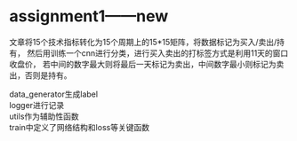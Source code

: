 # assignment1——new
文章将15个技术指标转化为15个周期上的15*15矩阵，将数据标记为买入/卖出/持有，
然后用训练一个cnn进行分类，进行买入卖出的打标签方式是利用11天的窗口收盘价，
若中间的数字最大则将最后一天标记为卖出，中间数字最小则标记为卖出，否则是持有。  

data_generator生成label  
logger进行记录  
utils作为辅助性函数  
train中定义了网络结构和loss等关键函数  
